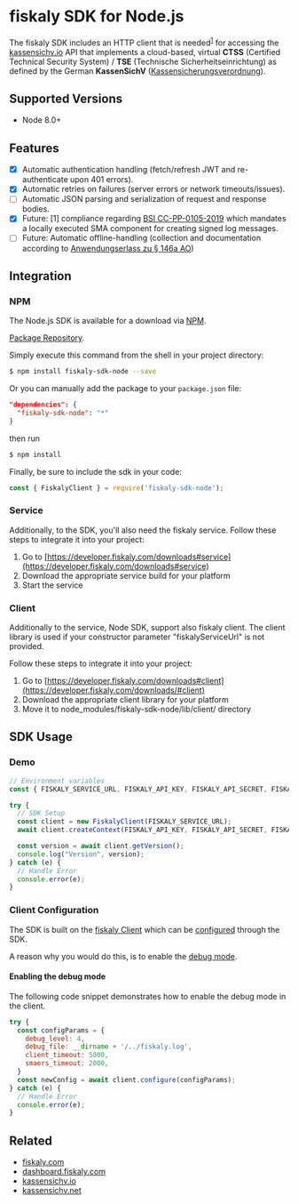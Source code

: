 # fiskaly SDK for Node.js

The fiskaly SDK includes an HTTP client that is needed<sup>[1](#fn1)</sup> for accessing the [kassensichv.io](https://kassensichv.io) API that implements a cloud-based, virtual **CTSS** (Certified Technical Security System) / **TSE** (Technische Sicherheitseinrichtung) as defined by the German **KassenSichV** ([Kassen­sich­er­ungsver­ord­nung](https://www.bundesfinanzministerium.de/Content/DE/Downloads/Gesetze/2017-10-06-KassenSichV.pdf)).

## Supported Versions

* Node 8.0+

## Features

- [X] Automatic authentication handling (fetch/refresh JWT and re-authenticate upon 401 errors).
- [X] Automatic retries on failures (server errors or network timeouts/issues).
- [ ] Automatic JSON parsing and serialization of request and response bodies.
- [X] Future: [<a name="fn1">1</a>] compliance regarding [BSI CC-PP-0105-2019](https://www.bsi.bund.de/SharedDocs/Downloads/DE/BSI/Zertifizierung/Reporte/ReportePP/pp0105b_pdf.pdf?__blob=publicationFile&v=7) which mandates a locally executed SMA component for creating signed log messages.
- [ ] Future: Automatic offline-handling (collection and documentation according to [Anwendungserlass zu § 146a AO](https://www.bundesfinanzministerium.de/Content/DE/Downloads/BMF_Schreiben/Weitere_Steuerthemen/Abgabenordnung/AO-Anwendungserlass/2019-06-17-einfuehrung-paragraf-146a-AO-anwendungserlass-zu-paragraf-146a-AO.pdf?__blob=publicationFile&v=1))

## Integration

### NPM

The Node.js SDK is available for a download via [NPM](https://npmjs.com/).

[Package Repository](https://npmjs.org/package/fiskaly-sdk-node).

Simply execute this command from the shell in your project directory:

```bash
$ npm install fiskaly-sdk-node --save
```

Or you can manually add the package to your `package.json` file:

```json
"dependencies": {
  "fiskaly-sdk-node": "*"
}
```
then run
```bash
$ npm install
```

Finally, be sure to include the sdk in your code:

```javascript
const { FiskalyClient } = require('fiskaly-sdk-node');
```

### Service

Additionally, to the SDK, you'll also need the fiskaly service. Follow these steps to integrate it into your project:

1. Go to [https://developer.fiskaly.com/downloads#service](https://developer.fiskaly.com/downloads#service)
2. Download the appropriate service build for your platform
3. Start the service

### Client

Additionally to the service, Node SDK, support also fiskaly client. 
The client library is used if your constructor parameter "fiskalyServiceUrl" is not provided.

Follow these steps to integrate it into your project:
1. Go to [https://developer.fiskaly.com/downloads#client](https://developer.fiskaly.com/downloads/#client)
2. Download the appropriate client library for your platform
3. Move it to node_modules/fiskaly-sdk-node/lib/client/ directory

## SDK Usage

### Demo

```javascript
// Environment variables
const { FISKALY_SERVICE_URL, FISKALY_API_KEY, FISKALY_API_SECRET, FISKALY_BASE_URL } = process.env;

try {
  // SDK Setup
  const client = new FiskalyClient(FISKALY_SERVICE_URL);
  await client.createContext(FISKALY_API_KEY, FISKALY_API_SECRET, FISKALY_BASE_URL);

  const version = await client.getVersion();
  console.log("Version", version);
} catch (e) {
  // Handle Error
  console.error(e);
}
```

### Client Configuration

The SDK is built on the [fiskaly Client](https://developer.fiskaly.com/en/docs/client-documentation) which can be [configured](https://developer.fiskaly.com/en/docs/client-documentation#configuration) through the SDK.

A reason why you would do this, is to enable the [debug mode](https://developer.fiskaly.com/en/docs/client-documentation#debug-mode).

#### Enabling the debug mode

The following code snippet demonstrates how to enable the debug mode in the client.

```javascript
try {
  const configParams = {
    debug_level: 4,
    debug_file: __dirname + '/../fiskaly.log',
    client_timeout: 5000,
    smaers_timeout: 2000,
  }
  const newConfig = await client.configure(configParams);
} catch (e) {
  // Handle Error
  console.error(e);
}
````

## Related

* [fiskaly.com](https://fiskaly.com)
* [dashboard.fiskaly.com](https://dashboard.fiskaly.com)
* [kassensichv.io](https://kassensichv.io)
* [kassensichv.net](https://kassensichv.net)
